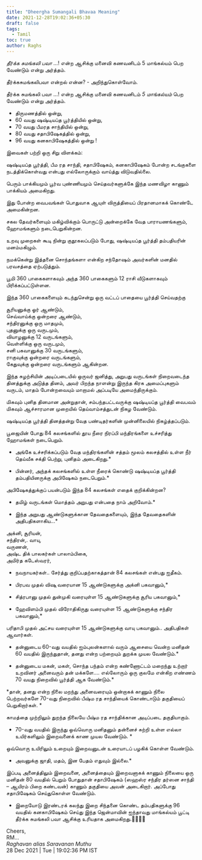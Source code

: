 ```yaml
---
title: "Dheergha Sumangali Bhavaa Meaning"
date: 2021-12-28T19:02:36+05:30
draft: false
tags:
  - Tamil
toc: true
author: Raghs
---
```


*தீர்க்க சுமங்கலி பவா* ...! என்ற ஆசிக்கு மனைவி கணவனிடம் 5 மாங்கல்யம் பெற வேண்டும் என்று அர்த்தம்.

தீர்க்கசுமங்கலிபவா என்றல் என்ன?  -  அறிந்துகொள்வோம்.

<!--more-->

 தீர்க்க சுமங்கலி பவா ...! என்ற ஆசிக்கு மனைவி கணவனிடம் *5 மாங்கல்யம்* பெற வேண்டும் என்று அர்த்தம்.

 * திருமணத்தில் ஒன்று,
 * 60 வயது ஷஷ்டியப்த பூர்த்தியில் ஒன்று,
 * 70 வயது பீமரத சாந்தியில் ஒன்று,
 * 80 வயது சதாபிஷேகத்தில் ஒன்று,
 * 96 வயது கனகாபிஷேகத்தில் ஒன்று !

இவைகள் பற்றி ஒரு சிறு விளக்கம்:

 ஷஷ்டியப்த பூர்த்தி, பீம ரத சாந்தி, சதாபிஷேகம், கனகாபிஷேகம் போன்ற சடங்குகளை நடத்திக்கொள்வது என்பது எல்லோருக்கும் வாய்த்து விடுவதில்லை.

 பெரும் பாக்கியமும் பூர்வ புண்ணியமும் செய்தவர்களுக்கே இந்த மணவிழா காணும் பாக்கியம் அமைகிறது.

 இது போன்ற வைபவங்கள் பொதுவாக ஆயுள் விருத்தியைப் பிரதானமாகக் கொண்டே அமைகின்றன.

 சகல தேவர்களையும் மகிழ்விக்கும் பொருட்டு அன்றைக்கே வேத பாராயணங்களும், ஹோமங்களும் நடைபெறுகின்றன.

 உறவு முறைகள் கூடி நின்று குதூகலப்படும் போது, ஷஷ்டியப்த பூர்த்தி தம்பதியரின் மனம்மகிழும்.

 நமக்கென்று இத்தனை சொந்தங்களா என்கிற சந்தோஷம் அவர்களின் மனதில் பரவசத்தை ஏற்படுத்தும்.

  பூமி 360 பாகைகளாகவும் அந்த 360 பாகைகளும் 12 ராசி வீடுகளாகவும் பிரிக்கப்பட்டுள்ளன.

 இந்த 360 பாகைகளையும் கடந்துசென்று ஒரு வட்டப் பாதையை பூர்த்தி செய்வதற்கு

 சூரியனுக்கு ஓர் ஆண்டும்,\
 செவ்வாய்க்கு ஒன்றரை ஆண்டும்,\
 சந்திரனுக்கு ஒரு மாதமும்,\
 புதனுக்கு ஒரு வருடமும்,\
 வியாழனுக்கு 12 வருடங்களும்,\
 வெள்ளிக்கு ஒரு வருடமும்,\
 சனி பகவானுக்கு 30 வருடங்களும்,\
 ராகுவுக்கு ஒன்றரை வருடங்களும்,\
 கேதுவுக்கு ஒன்றரை வருடங்களும் ஆகின்றன.

 இந்த சுழற்சியின் அடிப்படையில் ஒருவர் ஜனித்து, அறுபது வருடங்கள் நிறைவடைந்த தினத்துக்கு அடுத்த தினம், அவர் பிறந்த நாளன்று இருந்த கிரக அமைப்புகளும் வருடம், மாதம் போன்றவையும் மாறாமல் அப்படியே அமைந்திருக்கும்.

 மிகவும் புனித தினமான அன்றுதான், சம்பந்தபட்டவருக்கு ஷஷ்டியப்த பூர்த்தி வைபவம் மிகவும் ஆச்சாரமான முறையில் தெய்வாம்சத்துடன் நிகழ வேண்டும்.

  ஷஷ்டியப்த பூர்த்தி தினத்தன்று வேத பண்டிதர்களின் முன்னிலையில் நிகழ்த்தப்படும்.

 பூஜையின் போது 84 கலசங்களில் தூய நீரை நிரப்பி மந்திரங்களை உச்சரித்து ஹோமங்கள் நடைபெறும்.

* அங்கே உச்சரிக்கப்படும் வேத மந்திரங்களின் சத்தம் மூலம் கலசத்தில் உள்ள நீர் தெய்வீக சக்தி பெற்று, புனிதம் அடைகிறது.*

* பின்னர், அந்தக் கலசங்களில் உள்ள நீரைக் கொண்டு ஷஷ்டியப்த பூர்த்தி தம்பதியினருக்கு அபிஷேகம் நடைபெறும்.*

 அபிஷேகத்துக்குப் பயன்படும் இந்த 84  கலசங்கள் எதைக் குறிக்கின்றன?

* தமிழ் வருடங்கள் மொத்தம் அறுபது என்பதை நாம் அறிவோம்.*

* இந்த அறுபது ஆண்டுகளுக்கான தேவதைகளையும், இந்த தேவதைகளின் அதிபதிகளாகிய...*

அக்னி, சூரியன், \
சந்திரன்,.  வாயு, \
வருணன், \
அஷ்ட திக் பாலகர்கள் பாலாம்பிகை, \
அமிர்த கடேஸ்வரர், 
* நவநாயகர்கள்..
சேர்த்து குறிப்பதற்காகத்தான் 84 கலசங்கள் என்பது ஐதீகம்.

* பிரபவ முதல் விஷு வரையான 15 ஆண்டுகளுக்கு அக்னி பகவானும்,*

* சித்ரபானு முதல் துன்முகி வரையுள்ள 15 ஆண்டுகளுக்கு சூரிய பகவானும்,*

* ஹேவிளம்பி முதல் விரோதிகிருது வரையுள்ள 15 ஆண்டுகளுக்கு சந்திர பகவானும்,*

பரிதாபி முதல் அட்சய வரையுள்ள 15 ஆண்டுகளுக்கு வாயு பகவானும்..
அதிபதிகள் ஆவார்கள்.

* தன்னுடைய 60-வது வயதில் ஐம்புலன்களால் வரும் ஆசையை வென்ற மனிதன் 60 வயதில் இருந்துதான், தனது என்ற பற்றையும் துறக்க முயல வேண்டும்.*

* தன்னுடைய மகன், மகள், சொந்த பந்தம் என்ற கண்ணோட்டம் மறைந்து உற்றார் உறவினர் அனைவரும் தன் மக்களே…. எல்லோரும் ஒரு குலமே என்கிற எண்ணம் 70 வயது நிறைவில் பூர்த்தி ஆக வேண்டும்.*

*தான், தனது என்ற நிலை மறந்து அனைவரையும் ஒன்றாகக் காணும் நிலை பெற்றவர்களே 70-வது நிறைவில் பீஷ்ம ரத சாந்தியைக் கொண்டாடும் தகுதியைப் பெறுகிறார்கள். *

காமத்தை முற்றிலும் துறந்த நிலையே பீஷ்ம ரத சாந்திக்கான அடிப்படை தகுதியாகும்.

* 70-வது வயதில் இருந்து ஒவ்வொரு மனிதனும் தன்னைச் சுற்றி உள்ள எல்லா உயிர்களிலும் இறைவனைக் காண முயல வேண்டும். *

ஒவ்வொரு உயிரிலும் உறையும் இறைவனுடன் உரையாடப் பழகிக் கொள்ள வேண்டும்.

* அவனுக்கு ஜாதி, மதம், இன பேதம் எதுவும் இல்லை.*

இப்படி அனைத்திலும் இறைவனை, அனைத்தையும் இறைவனாகக் காணும் நிலையை ஒரு மனிதன் 80 வயதில் பெறும் போதுதான் சதாபிஷேகம் (ஸஹஸ்ர சந்திர தர்ஸன சாந்தி – ஆயிரம் பிறை கண்டவன்) காணும் தகுதியை அவன் அடைகிறார். அப்போது சதாபிஷேகம் செய்துகொள்ள வேண்டும்.

* இறையோடு இரண்டரக் கலந்து இறை சிந்தனை கொண்ட தம்பதிகளுக்கு 96 வயதில் கனகாபிஷேகம் செய்து இந்த ஜென்மாவின் ஐந்தாவது மாங்கல்யம் பூட்டி தீர்க்க சுமங்கலி பவா ஆசிக்கு உரியதாக அமைகிறது.🙏🙏🙏🙏


Cheers,\
RM...\
_Raghavan alias Saravanan Muthu_\
28 Dec 2021 | Tue | 19:02:36 PM IST
